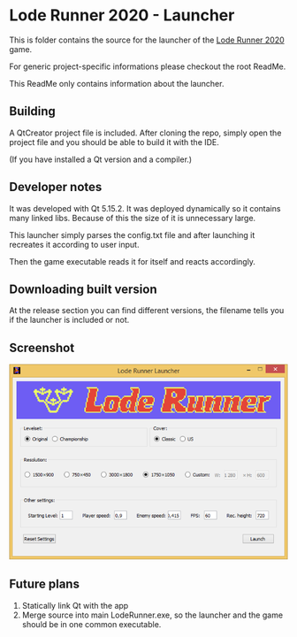 # Lode Runner 2020 - Launcher

This is folder contains the source for the launcher of the [Lode Runner 2020](https://github.com/Ma-Pe-Ma/Lode-Runner-2020) game.

For generic project-specific informations please checkout the root ReadMe.

This ReadMe only contains information about the launcher.

## Building

A QtCreator project file is included. After cloning the repo, simply open the project file and you should be able to build it with the IDE.

(If you have installed a Qt version and a compiler.)

## Developer notes

It was developed with Qt 5.15.2. It was deployed dynamically so it contains many linked libs. Because of this the size of it is unnecessary large.

This launcher simply parses the config.txt file and after launching it recreates it according to user input.

Then the game executable reads it for itself and reacts accordingly.

## Downloading built version

At the release section you can find different versions, the filename tells you if the launcher is included or not.

## Screenshot

![](../Screenshots/Launcher.png)

## Future plans

1. Statically link Qt with the app
2. Merge source into main LodeRunner.exe, so the launcher and the game should be in one common executable. 
